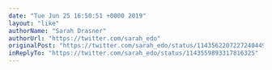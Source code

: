 ```yaml
---
date: "Tue Jun 25 16:50:51 +0000 2019"
layout: "like"
authorName: "Sarah Drasner"
authorUrl: "https://twitter.com/sarah_edo"
originalPost: "https://twitter.com/sarah_edo/status/1143562207227240449"
inReplyTo: "https://twitter.com/sarah_edo/status/1143559893317816325"
---
```

